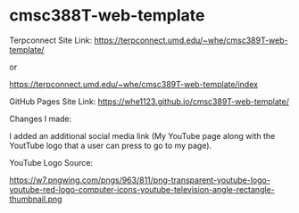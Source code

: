# cmsc388T-web-template

Terpconnect Site Link:
https://terpconnect.umd.edu/~whe/cmsc389T-web-template/

or

https://terpconnect.umd.edu/~whe/cmsc389T-web-template/index

GitHub Pages Site Link:
https://whe1123.github.io/cmsc389T-web-template/

Changes I made:

I added an additional social media link (My YouTube page along with the YoutTube logo that a user can press to
go to my page).

YouTube Logo Source: 

https://w7.pngwing.com/pngs/963/811/png-transparent-youtube-logo-youtube-red-logo-computer-icons-youtube-television-angle-rectangle-thumbnail.png

